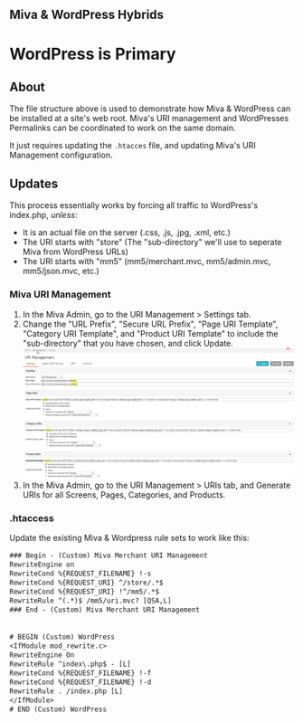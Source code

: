 ## Miva & WordPress Hybrids
# WordPress is Primary

## About

The file structure above is used to demonstrate how Miva & WordPress can be installed at a site's web root. Miva's URI management and WordPresses Permalinks can be coordinated to work on the same domain.

It just requires updating the `.htacces` file, and updating Miva's URI Management configuration.

## Updates

This process essentially works by forcing all traffic to WordPress's index.php, *unless*:

* It is an actual file on the server (.css, .js, .jpg, .xml, etc.)
* The URI starts with "store" (The "sub-directory" we'll use to seperate Miva from WordPress URLs)
* The URI starts with "mm5" (mm5/merchant.mvc, mm5/admin.mvc, mm5/json.mvc, etc.)


### Miva URI Management

1. In the Miva Admin, go to the URI Management > Settings tab.
2. Change the "URL Prefix", "Secure URL Prefix", "Page URI Template", "Category URI Template", and "Product URI Template" to include the "sub-directory" that you have chosen, and click Update.
![Screen shot depicting Step 2](miva-uri-management-settings.jpg)
3. In the Miva Admin, go to the URI Management > URIs tab, and Generate URIs for all Screens, Pages, Categories, and Products.

### .htaccess

Update the existing Miva & Wordpress rule sets to work like this:

```
### Begin - (Custom) Miva Merchant URI Management
RewriteEngine on
RewriteCond %{REQUEST_FILENAME} !-s
RewriteCond %{REQUEST_URI} ^/store/.*$
RewriteCond %{REQUEST_URI} !^/mm5/.*$
RewriteRule ^(.*)$ /mm5/uri.mvc? [QSA,L]
### End - (Custom) Miva Merchant URI Management


# BEGIN (Custom) WordPress
<IfModule mod_rewrite.c>
RewriteEngine On
RewriteRule ^index\.php$ - [L]
RewriteCond %{REQUEST_FILENAME} !-f
RewriteCond %{REQUEST_FILENAME} !-d
RewriteRule . /index.php [L]
</IfModule>
# END (Custom) WordPress
```